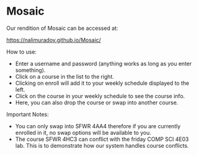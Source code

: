# Mosaic

Our rendition of Mosaic can be accessed at:

https://nalimuradov.github.io/Mosaic/

How to use:
 - Enter a username and password (anything works as long as you enter something).
 - Click on a course in the list to the right.
 - Clicking on enroll will add it to your weekly schedule displayed to the left.
 - Click on the course in your weekly schedule to see the course info.
 - Here, you can also drop the course or swap into another course.

Important Notes:
 - You can only swap into SFWR 4AA4 therefore if you are currently enrolled in it, no swap options will be available to you.
 - The course SFWR 4HC3 can conflict with the friday COMP SCI 4E03 lab. This is to demonstrate how our system handles course conflicts.



